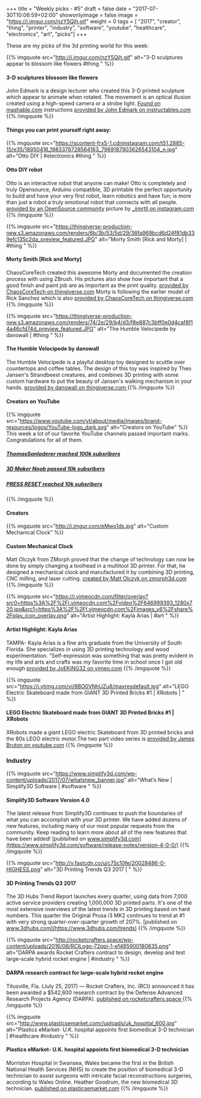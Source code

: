 +++
title = "Weekly picks - #5"
draft = false
date = "2017-07-30T10:06:59+02:00"
showonlyimage = false
image = "https://i.imgur.com/nzY5Qjh.gif"
weight = 0
tags = [ "2017", "creator", "thing", "printer", "industry", "software", "youtube", "healthcare", "electronics", "art",  "picks"]
+++
<!--more-->
These are my picks of the 3d printing world for this week:

{{% imgquote src="http://i.imgur.com/nzY5Qjh.gif" alt="3-D sculptures appear to blossom like flowers #thing " %}}
#### 3-D sculptures blossom like flowers
John Edmark is a design lecturer who created this 3-D printed sculpture which appear to animate when rotated. The movement is an optical illusion created using a high-speed camera or a strobe light. [Found on mashable.com](http://mashable.com/2016/12/15/3d-printed-sculpture-illusion/#Im5cgS6rFaql) instructions
[provided by John Edmark on instructables.com](http://www.instructables.com/id/Blooming-Zoetrope-Sculptures/)
{{% /imgquote %}}


#### Things you can print yourself right away:

{{% imgquote src="https://scontent-frx5-1.cdninstagram.com/t51.2885-15/e35/18950416_1983376728564163_7969187903626543104_n.jpg" alt="Otto DIY | #electronics #thing " %}}
#### Otto DIY robot
Otto is an interactive robot that anyone can make! Otto is completely and truly Opensource,
Arduino compatible, 3D printable the perfect opportunity to build and have your very first robot, learn robotics and  have fun; is more than just a robot a truly emotional robot that connects with all people.
[provided by an OpenSource community](http://otto.strikingly.com/) picture by [_ijmrtll on instagram.com](https://www.instagram.com/p/BW1Q-lBBu_x/)
{{% /imgquote %}}

{{% imgquote src="https://thingiverse-production-new.s3.amazonaws.com/renders/6b/3b/53/5d/29/36fa969bcd6d24f81db339efc135c2da_preview_featured.JPG" alt="Morty Smith [Rick and Morty] | #thing " %}}
#### Morty Smith [Rick and Morty]
ChaosCoreTech created this awesome Morty and documented the creation process with using ZBrush. His pictures also show how important that a good finish and paint job are as important as the print quality.
[provided by ChaosCoreTech on thingiverse.com](https://www.thingiverse.com/thing:2442056)
Morty is following the earlier model of Rick Sanchez which is also [provided by ChaosCoreTech on thingiverse.com](http://www.thingiverse.com/thing:2134321)
{{% /imgquote %}}

{{% imgquote src="https://thingiverse-production-new.s3.amazonaws.com/renders/74/2e/29/b4/d3/f8e887c3bff0e0d4caf8f14a46cfd74d_preview_featured.JPG" alt="The Humble Velocipede by danowall | #thing " %}}
#### The Humble Velocipede by danowall
The Humble Velocipede is a playful desktop toy designed to scuttle over countertops and coffee tables. The design of this toy was inspired by Theo Jansen's Strandbeest creatures, and combines 3D printing with some custom hardware to put the beauty of Jansen's walking mechanism in your hands.
[provided by danowall on thingiverse.com ](https://www.thingiverse.com/thing:1836061)
{{% /imgquote %}}

#### Creators on YouTube

{{% imgquote src="https://www.youtube.com/yt/about/media/images/brand-resources/logos/YouTube-logo_dark.svg" alt="Creators on YouTube" %}}
This week a lot of our favorite YouTube channels passed important marks. Congratulations for all of them.
##### [ThomasSanladerer reached 100k subsribers](https://www.youtube.com/user/ThomasSanladerer)
##### [3D Maker Noob passed 10k subsribers](https://www.youtube.com/channel/UC2Tc0TsvFxC83zF1w5x1PWQ)
##### [PRESS RESET reached 10k subsribers](https://www.youtube.com/channel/UCYfOQDGx24ZWrE-EUv_jSdw)
{{% /imgquote %}}

#### Creators

{{% imgquote src="http://i.imgur.com/eMwo1ds.jpg" alt="Custom Mechanical Clock" %}}
#### Custom Mechanical Clock
Matt Olczyk from ZMorph proved that the change of technology can now be done by simply changing a toolhead in a multitool 3D printer. For that, he designed a mechanical clock and manufactured it by combining 3D printing, CNC milling, and laser cutting.
[created by Matt Olczyk on zmorph3d.com](https://zmorph3d.com/use-cases/custom-mechanical-clock)
{{% /imgquote %}}

{{% imgquote src="https://i.vimeocdn.com/filter/overlay?src0=https%3A%2F%2Fi.vimeocdn.com%2Fvideo%2F646999393_1280x720.jpg&src1=https%3A%2F%2Ff.vimeocdn.com%2Fimages_v6%2Fshare%2Fplay_icon_overlay.png" alt="Artist Highlight: Kayla Arias | #art " %}}
#### Artist Highlight: Kayla Arias
TAMPA- Kayla Arias is a fine arts graduate from the University of South Florida.  She specializes in using 3D printing technology and wood experimentation.
“Self-expression was something that was pretty evident in my life and arts and crafts was my favorite time in school once I got old enough
[provided by JoEKiNG32 on vimeo.com](https://vimeo.com/227226590)
{{% /imgquote %}}

{{% imgquote src="https://i.ytimg.com/vi/8BO0VNhUZu8/maxresdefault.jpg" alt="LEGO Electric Skateboard made from GIANT 3D Printed Bricks #1 | XRobots | " %}}
#### LEGO Electric Skateboard made from GIANT 3D Printed Bricks #1 | XRobots
XRobots made a giant LEGO electric Skateboard from 3D printed bricks and the 80s LEGO electric motor.The two part video series is
[provided by James Bruton on youtube.com](https://www.youtube.com/watch?v=8BO0VNhUZu8)
{{% /imgquote %}}

### Industry

{{% imgquote src="https://www.simplify3d.com/wp-content/uploads/2017/07/whatsnew_banner.jpg" alt="What’s New | Simplify3D Software | #software " %}}
#### Simplify3D Software Version 4.0
The latest release from Simplify3D continues to push the boundaries of what you can accomplish with your 3D printer. We have added dozens of new features, including many of our most popular requests from the community. Keep reading to learn more about all of the new features that have been added!
[publsihed on www.simplify3d.com](https://www.simplify3d.com/software/release-notes/version-4-0-0/)
{{% /imgquote %}}

{{% imgquote src="http://v.fastcdn.co/u/c75c10fe/20028486-0-HIGHESS.png" alt="3D Printing Trends Q3 2017 | " %}}
#### 3D Printing Trends Q3 2017
The 3D Hubs Trend Report launches every quarter, using data from 7,000 active service providers creating 1,000,000 3D printed parts. It's one of the most extensive overviews of the latest trends in 3D printing based on hard numbers. This quarter the Original Prusa i3 MK2 continues to trend at #1 with very strong quarter-over-quarter growth of 207%.
[published on www.3dhubs.com](https://www.3dhubs.com/trends)
{{% /imgquote %}}

{{% imgquote src="http://rocketcrafters.space/wp-content/uploads/2016/06/RCILogo-72ppi-1-e1485900180635.png" alt="DARPA awards Rocket Crafters contract to design, develop and test large-scale hybrid rocket engine | #industry " %}}
#### DARPA research contract for large-scale hybrid rocket engine
Titusville, Fla. (July 25, 2017) — Rocket Crafters, Inc. (RCI) announced it has been awarded a $542,600 research contract by the Defense Advanced Research Projects Agency (DARPA).
[published on rocketcrafters.space ](http://rocketcrafters.space/darpa-awards-rocket-crafters-contract-to-design-develop-and-test-large-scale-hybrid-rocket-engine/)
{{% /imgquote %}}

{{% imgquote src="http://www.plasticsemarket.com//uploads/uk_hospital_600.jpg" alt="Plastics eMarket- U.K. hospital appoints first biomedical 3-D technician | #healthcare #industry " %}}
#### Plastics eMarket- U.K. hospital appoints first biomedical 3-D technician
Morriston Hospital in Swansea, Wales became the first in the British National Health Services (NHS) to create the position of biomedical 3-D technician to assist surgeons with intricate facial reconstructions surgeries, according to Wales Online.  Heather Goodrum, the new biomedical 3D technician.
[published on plasticsemarket.com](http://plasticsemarket.com/index.php?read=1343&onmag=true&type=marketing)
{{% /imgquote %}}
